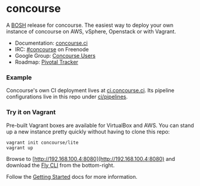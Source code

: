 # concourse

A [BOSH](https://github.com/cloudfoundry/bosh) release for concourse. The
easiest way to deploy your own instance of concourse on AWS, vSphere,
Openstack or with Vagrant.

* Documentation: [concourse.ci](http://concourse.ci)
* IRC: [#concourse](http://webchat.freenode.net/?channels=concourse) on Freenode
* Google Group: [Concourse Users](https://groups.google.com/forum/#!forum/concourse-ci)
* Roadmap: [Pivotal Tracker](https://www.pivotaltracker.com/n/projects/1059262)

### Example

Concourse's own CI deployment lives at
[ci.concourse.ci](https://ci.concourse.ci). Its pipeline configurations live in
this repo under
[ci/pipelines](https://github.com/concourse/concourse/blob/develop/ci/pipelines).


### Try it on Vagrant

Pre-built Vagrant boxes are available for VirtualBox and AWS. You can stand up
a new instance pretty quickly without having to clone this repo:

```
vagrant init concourse/lite
vagrant up
```

Browse to [http://192.168.100.4:8080](http://192.168.100.4:8080) and download
the [Fly CLI](http://concourse.ci/fly-cli.html) from the bottom-right.

Follow the [Getting Started](http://concourse.ci/getting-started.html) docs
for more information.
